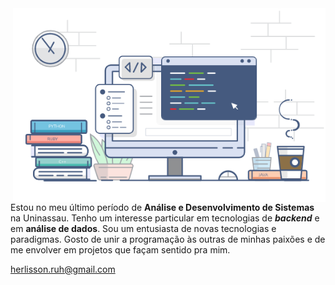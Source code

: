 <img src="https://github.com/oliverbot/oliverbot/raw/main/img/workspace.png" min-width="300px" max-width="500px" width="500px" align="right" alt="Development Workspace">

<p align="left">Estou no meu último período de <b>Análise e Desenvolvimento de Sistemas</b> na Uninassau. Tenho um interesse particular em tecnologias de <b><i>backend</i></b> e em <b>análise de dados</b>. Sou um entusiasta de novas tecnologias e paradigmas. Gosto de unir a programação às outras de minhas paixões e de me envolver em projetos que façam sentido pra mim.
</p>

<a href="herlisson.ruh@gmail.com">herlisson.ruh@gmail.com</p>
